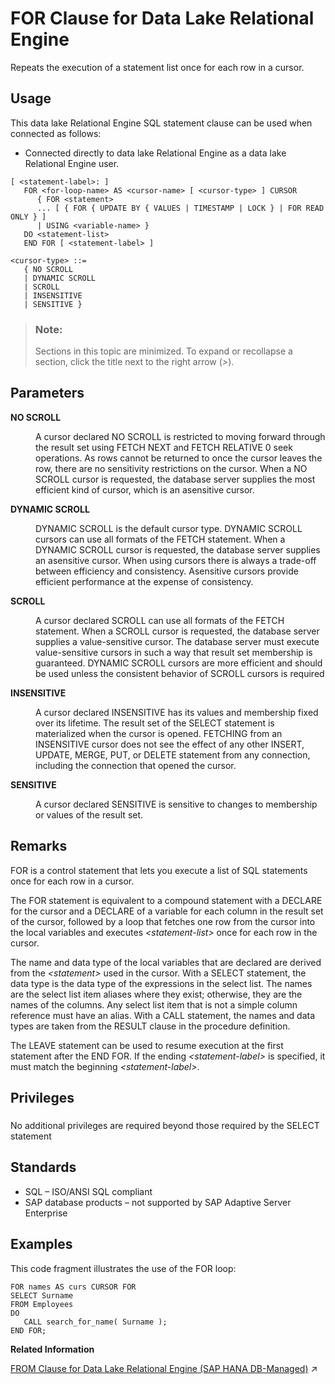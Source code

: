 <!-- loioa61e906784f210158fadf7350f8470f5 -->

# FOR Clause for Data Lake Relational Engine

Repeats the execution of a statement list once for each row in a cursor.



<a name="loioa61e906784f210158fadf7350f8470f5__section_ovp_dvr_znb"/>

## Usage

This data lake Relational Engine SQL statement clause can be used when connected as follows:

-   Connected directly to data lake Relational Engine as a data lake Relational Engine user.



```
[ <statement-label>: ]
   FOR <for-loop-name> AS <cursor-name> [ <cursor-type> ] CURSOR
      { FOR <statement>
      ... [ { FOR { UPDATE BY { VALUES | TIMESTAMP | LOCK } | FOR READ ONLY } ]
      | USING <variable-name> }
   DO <statement-list>
   END FOR [ <statement-label> ]
```

```
<cursor-type> ::=
   { NO SCROLL  
   | DYNAMIC SCROLL  
   | SCROLL  
   | INSENSITIVE  
   | SENSITIVE }
```



> ### Note:  
> Sections in this topic are minimized. To expand or recollapse a section, click the title next to the right arrow \(*\>*\).



<a name="loioa61e906784f210158fadf7350f8470f5__for_clause_parameters1"/>

## Parameters


<dl>
<dt><b>

NO SCROLL

</b></dt>
<dd>

A cursor declared NO SCROLL is restricted to moving forward through the result set using FETCH NEXT and FETCH RELATIVE 0 seek operations. As rows cannot be returned to once the cursor leaves the row, there are no sensitivity restrictions on the cursor. When a NO SCROLL cursor is requested, the database server supplies the most efficient kind of cursor, which is an asensitive cursor.



</dd><dt><b>

DYNAMIC SCROLL

</b></dt>
<dd>

DYNAMIC SCROLL is the default cursor type. DYNAMIC SCROLL cursors can use all formats of the FETCH statement. When a DYNAMIC SCROLL cursor is requested, the database server supplies an asensitive cursor. When using cursors there is always a trade-off between efficiency and consistency. Asensitive cursors provide efficient performance at the expense of consistency.



</dd><dt><b>

SCROLL

</b></dt>
<dd>

A cursor declared SCROLL can use all formats of the FETCH statement. When a SCROLL cursor is requested, the database server supplies a value-sensitive cursor. The database server must execute value-sensitive cursors in such a way that result set membership is guaranteed. DYNAMIC SCROLL cursors are more efficient and should be used unless the consistent behavior of SCROLL cursors is required



</dd><dt><b>

INSENSITIVE

</b></dt>
<dd>

A cursor declared INSENSITIVE has its values and membership fixed over its lifetime. The result set of the SELECT statement is materialized when the cursor is opened. FETCHING from an INSENSITIVE cursor does not see the effect of any other INSERT, UPDATE, MERGE, PUT, or DELETE statement from any connection, including the connection that opened the cursor.



</dd><dt><b>

SENSITIVE

</b></dt>
<dd>

A cursor declared SENSITIVE is sensitive to changes to membership or values of the result set.



</dd>
</dl>



<a name="loioa61e906784f210158fadf7350f8470f5__for_clause_remarks1"/>

## Remarks

FOR is a control statement that lets you execute a list of SQL statements once for each row in a cursor.

The FOR statement is equivalent to a compound statement with a DECLARE for the cursor and a DECLARE of a variable for each column in the result set of the cursor, followed by a loop that fetches one row from the cursor into the local variables and executes *<statement-list\>* once for each row in the cursor.

The name and data type of the local variables that are declared are derived from the *<statement\>* used in the cursor. With a SELECT statement, the data type is the data type of the expressions in the select list. The names are the select list item aliases where they exist; otherwise, they are the names of the columns. Any select list item that is not a simple column reference must have an alias. With a CALL statement, the names and data types are taken from the RESULT clause in the procedure definition.

The LEAVE statement can be used to resume execution at the first statement after the END FOR. If the ending *<statement-label\>* is specified, it must match the beginning *<statement-label\>*.



<a name="loioa61e906784f210158fadf7350f8470f5__for_clause_privileges1"/>

## Privileges



### 

No additional privileges are required beyond those required by the SELECT statement



<a name="loioa61e906784f210158fadf7350f8470f5__for_clause_standards1"/>

## Standards

-   SQL – ISO/ANSI SQL compliant
-   SAP database products – not supported by SAP Adaptive Server Enterprise



<a name="loioa61e906784f210158fadf7350f8470f5__for_clause_examples1"/>

## Examples

This code fragment illustrates the use of the FOR loop:

```
FOR names AS curs CURSOR FOR
SELECT Surname
FROM Employees
DO
   CALL search_for_name( Surname );
END FOR;
```

**Related Information**  


[FROM Clause for Data Lake Relational Engine (SAP HANA DB-Managed)](https://help.sap.com/viewer/a898e08b84f21015969fa437e89860c8/2024_3_QRC/en-US/ccd090fa57a84916b181a47c6ba634e1.html "Specifies the objects involved in a SELECT, DELETE or UPDATE statement.") :arrow_upper_right:

